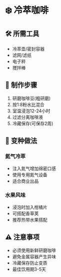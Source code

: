 # ❄️ 冷萃咖啡

## 🛠️ 所需工具
- 冷萃壶/密封容器
- 滤网/滤纸
- 电子秤
- 搅拌棒

## 📝 制作步骤
1. 研磨咖啡豆(粗研磨)
2. 按1:8粉水比混合
3. 室温浸泡12-24小时
4. 过滤分离咖啡液
5. 冷藏保存(可保存2周)

## 🔄 变种做法
### 氮气冷萃
- 注入氮气增加绵密口感
- 使用专用氮气设备
- 适合商业出品

### 水果风味
- 浸泡时加入柑橘片
- 可搭配香草荚
- 推荐热带水果搭配

## ⚠️ 注意事项
- 必须使用新鲜研磨咖啡
- 避免金属容器产生异味
- 冷藏保存防止变质
- 最佳饮用期3-5天